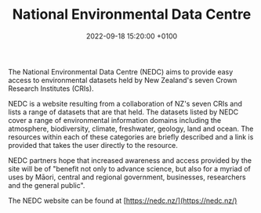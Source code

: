 ﻿---
title:  "National Environmental Data Centre"
date:   2022-09-18 15:20:00 +0100
categories: ["data", "environment", "CRI"]
#lang-ref: National Environmental Data Centre
background: assets/images/posts/2022-09-18-NEDC-logo.png
---
The National Environmental Data Centre (NEDC) aims to provide easy access to environmental datasets held by New Zealand's seven Crown Research Institutes (CRIs).  

NEDC is a website resulting from a collaboration of NZ's seven CRIs and lists a range of datasets that are that held.  The datasets listed by NEDC cover a range of environmental information domains including the atmosphere, biodiversity, climate, freshwater, geology, land and ocean.  The resources within each of these categories are briefly described and a link is provided that takes the user directly to the resource. 

NEDC partners hope that increased awareness and access provided by the site will be of "benefit not only to advance science, but also for a myriad of uses by Māori, central and regional government, businesses, researchers and the general public".

The NEDC website can be found at [https://nedc.nz/](https://nedc.nz/)


